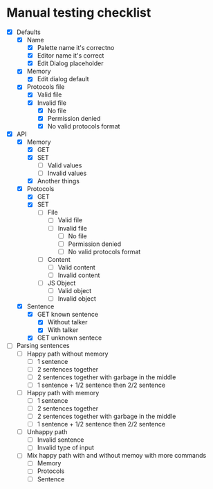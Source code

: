 # Manual testing checklist

- [X] Defaults
    - [X] Name
        - [X] Palette name it's correctno
        - [X] Editor name it's correct
        - [X] Edit Dialog placeholder
    - [X] Memory
        - [X] Edit dialog default
    - [X] Protocols file
        - [X] Valid file
        - [X] Invalid file
            - [X] No file
            - [X] Permission denied
            - [X] No valid protocols format
- [X] API
    - [X] Memory
        - [X] GET
        - [X] SET
            - [ ] Valid values
            - [ ] Invalid values
        - [X] Another things
    - [X] Protocols
        - [X] GET
        - [X] SET
            - [ ] File
                - [ ] Valid file
                - [ ] Invalid file
                    - [ ] No file
                    - [ ] Permission denied
                    - [ ] No valid protocols format
            - [ ] Content
                - [ ] Valid content
                - [ ] Invalid content
            - [ ] JS Object
                - [ ] Valid object
                - [ ] Invalid object
    - [X] Sentence
        - [X] GET known sentence
            - [X] Without talker
            - [X] With talker
        - [X] GET unknown sentece
- [ ] Parsing sentences
    - [ ] Happy path without memory
        - [ ] 1 sentence
        - [ ] 2 sentences together
        - [ ] 2 sentences together with garbage in the middle
        - [ ] 1 sentence + 1/2 sentence then 2/2 sentence
    - [ ] Happy path with memory
        - [ ] 1 sentence
        - [ ] 2 sentences together
        - [ ] 2 sentences together with garbage in the middle
        - [ ] 1 sentence + 1/2 sentence then 2/2 sentence
    - [ ] Unhappy path
        - [ ] Invalid sentence
        - [ ] Invalid type of input
    - [ ] Mix happy path with and without memoy with more commands
        - [ ] Memory
        - [ ] Protocols
        - [ ] Sentence
